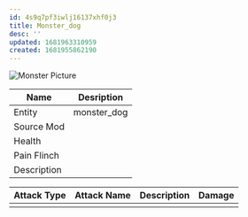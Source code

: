 ```yaml
---
id: 4s9q7pf3iwlj16137xhf0j3
title: Monster_dog
desc: ''
updated: 1681963310959
created: 1681955862190
---
```

![Monster Picture](assets/img/dog.png)

|Name  |Desription|
|------|-------------|
|Entity|monster_dog|
|Source Mod||
|Health||
|Pain Flinch||
|Description||

|Attack Type|Attack Name|Description|Damage|
|-----------|-----------|-----------|------|
||||